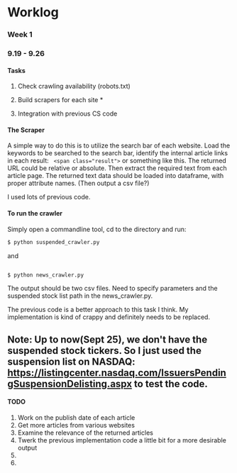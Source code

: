 # Worklog

### Week 1
### 9.19 - 9.26

#### Tasks
  1. Check crawling availability (robots.txt)

  2. Build scrapers for each site * 

  3. Integration with previous CS code 

#### The Scraper
A simple way to do this is to utilize the search bar of each website. Load the keywords to be searched to the search bar, identify the internal article links in each result: ` <span class="result">` or something like this. 
The returned URL could be relative or absolute. 
Then extract the required text from each article page.
The returned text data should be loaded into dataframe, with proper attribute names. (Then output a csv file?) 

<p> I used lots of previous code. </p> 


#### To run the crawler
Simply open a commandline tool, cd to the directory and run:
```bash 
$ python suspended_crawler.py
```
and 
```bash 

$ python news_crawler.py
```
<p> The output should be two csv files. Need to specify parameters and the suspended stock list path in the news_crawler.py. </p>
<p> The previous code is a better approach to this task I think. My implementation is kind of crappy and definitely needs to be replaced. </p>

## Note: Up to now(Sept 25), we don't have the suspended stock tickers. So I just used the suspension list on NASDAQ:  https://listingcenter.nasdaq.com/IssuersPendingSuspensionDelisting.aspx to test the code. 

#### TODO 
1. Work on the publish date of each article
2. Get more articles from various websites 
3. Examine the relevance of the returned articles 
4. Twerk the previous implementation code a little bit for a more desirable output 
5. 
6. 
